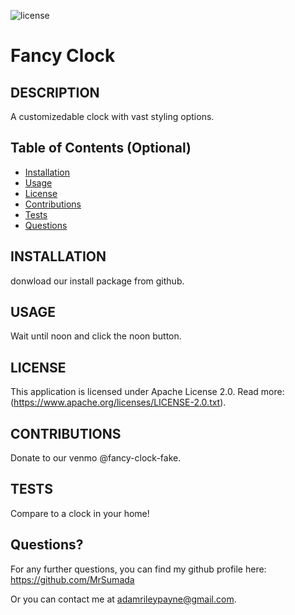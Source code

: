 ![license](https://img.shields.io/badge/license-Apache-green)

# Fancy Clock

## DESCRIPTION

A customizedable clock with vast styling options.


## Table of Contents (Optional)

- [Installation](#installation)
- [Usage](#usage)
- [License](#license)
- [Contributions](#contributions)
- [Tests](#tests)
- [Questions](#questions)


## INSTALLATION

donwload our install package from github.

## USAGE

Wait until noon and click the noon button.

## LICENSE
    
This application is licensed under Apache License 2.0. Read more: (https://www.apache.org/licenses/LICENSE-2.0.txt).

## CONTRIBUTIONS

Donate to our venmo @fancy-clock-fake.

## TESTS

Compare to a clock in your home!


## Questions?

For any further questions, you can find my github profile here: https://github.com/MrSumada

Or you can contact me at adamrileypayne@gmail.com.
